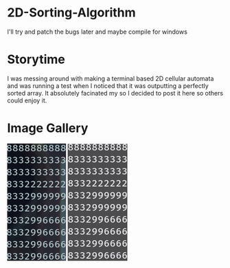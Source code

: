 # 2D-Sorting-Algorithm
I'll try and patch the bugs later and maybe compile for windows

# Storytime
I was messing around with making a terminal based 2D cellular automata and was running a test when I noticed that it was outputting a perfectly sorted array.
It absolutely facinated my so I decided to post it here so others could enjoy it.

# Image Gallery
![Sorting Algo Image 1](https://github.com/shadow64321/2D-Sorting-Algorithm/blob/main/Screenshots/1.png?raw=true)
![Sorting Algo Image 2](https://github.com/shadow64321/2D-Sorting-Algorithm/blob/main/Screenshots/2.png?raw=true)
